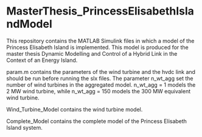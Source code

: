 # MasterThesis_PrincessElisabethIslandModel
This repository contains the MATLAB Simulink files in which a model of the Princess Elisabeth Island is implemented. This model is produced for the master thesis Dynamic Modelling and Control of a Hybrid Link in the Context of an Energy Island.

param.m contains the parameters of the wind turbine and the hvdc link and should be run before running the slx files. 
The parameter n_wt_agg set the number of wind turbines in the aggregated model.
n_wt_agg = 1 models the 2 MW wind turbine, while n_wt_agg = 150 models the 300 MW equivalent wind turbine.

Wind_Turbine_Model contains the wind turbine model.

Complete_Model contains the complete model of the Princess Elisabeth Island system.
